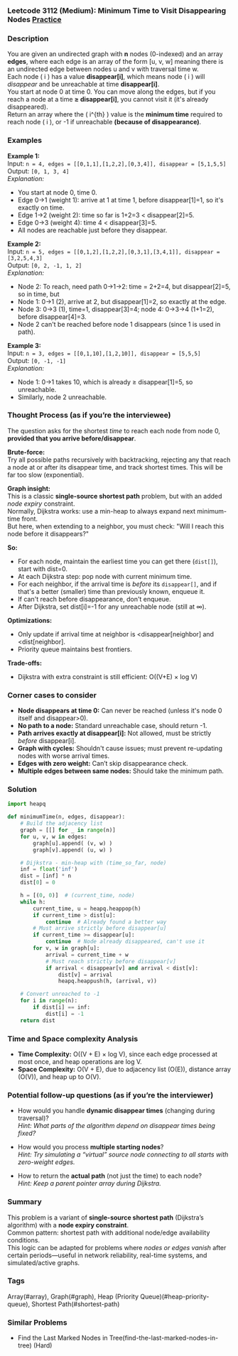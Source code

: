 ### Leetcode 3112 (Medium): Minimum Time to Visit Disappearing Nodes [Practice](https://leetcode.com/problems/minimum-time-to-visit-disappearing-nodes)

### Description  
You are given an undirected graph with **n** nodes (0-indexed) and an array **edges**, where each edge is an array of the form [u, v, w] meaning there is an undirected edge between nodes u and v with traversal time w.  
Each node \( i \) has a value **disappear[i]**, which means node \( i \) will *disappear* and be unreachable at time **disappear[i]**.  
You start at node 0 at time 0. You can move along the edges, but if you reach a node at a time **≥ disappear[i]**, you cannot visit it (it's already disappeared).  
Return an array where the \( i^{th} \) value is the **minimum time** required to reach node \( i \), or -1 if unreachable **(because of disappearance)**.

### Examples  

**Example 1:**  
Input: `n = 4, edges = [[0,1,1],[1,2,2],[0,3,4]], disappear = [5,1,5,5]`  
Output: `[0, 1, 3, 4]`  
*Explanation:*
- You start at node 0, time 0.
- Edge 0→1 (weight 1): arrive at 1 at time 1, before disappear[1]=1, so it's exactly on time.
- Edge 1→2 (weight 2): time so far is 1+2=3 < disappear[2]=5.
- Edge 0→3 (weight 4): time 4 < disappear[3]=5.
- All nodes are reachable just before they disappear.

**Example 2:**  
Input: `n = 5, edges = [[0,1,2],[1,2,2],[0,3,1],[3,4,1]], disappear = [3,2,5,4,3]`  
Output: `[0, 2, -1, 1, 2]`  
*Explanation:*
- Node 2: To reach, need path 0→1→2: time = 2+2=4, but disappear[2]=5, so in time, but
- Node 1: 0→1 (2), arrive at 2, but disappear[1]=2, so exactly at the edge.
- Node 3: 0→3 (1), time=1, disappear[3]=4; node 4: 0→3→4 (1+1=2), before disappear[4]=3.
- Node 2 can't be reached before node 1 disappears (since 1 is used in path).

**Example 3:**  
Input: `n = 3, edges = [[0,1,10],[1,2,10]], disappear = [5,5,5]`  
Output: `[0, -1, -1]`  
*Explanation:*  
- Node 1: 0→1 takes 10, which is already ≥ disappear[1]=5, so unreachable.
- Similarly, node 2 unreachable.

### Thought Process (as if you’re the interviewee)  

The question asks for the shortest *time* to reach each node from node 0, **provided that you arrive before/disappear**.

**Brute-force:**  
Try all possible paths recursively with backtracking, rejecting any that reach a node at or after its disappear time, and track shortest times. This will be far too slow (exponential).

**Graph insight:**  
This is a classic **single-source shortest path** problem, but with an added *node expiry* constraint.  
Normally, Dijkstra works: use a min-heap to always expand next minimum-time front.  
But here, when extending to a neighbor, you must check: "Will I reach this node before it disappears?"

**So:**  
- For each node, maintain the earliest time you can get there (`dist[]`), start with dist=0.
- At each Dijkstra step: pop node with current minimum time.
- For each neighbor, if the arrival time is *before* its `disappear[]`, and if that's a better (smaller) time than previously known, enqueue it.
- If can't reach before disappearance, don't enqueue.
- After Dijkstra, set dist[i]=-1 for any unreachable node (still at ∞).

**Optimizations:**  
- Only update if arrival time at neighbor is <disappear[neighbor] and <dist[neighbor].
- Priority queue maintains best frontiers.

**Trade-offs:**  
- Dijkstra with extra constraint is still efficient: O((V+E) × log V)

### Corner cases to consider  
- **Node disappears at time 0:** Can never be reached (unless it's node 0 itself and disappear>0).
- **No path to a node:** Standard unreachable case, should return -1.
- **Path arrives exactly at disappear[i]:** Not allowed, must be strictly *before* disappear[i].
- **Graph with cycles:** Shouldn't cause issues; must prevent re-updating nodes with worse arrival times.
- **Edges with zero weight:** Can’t skip disappearance check.
- **Multiple edges between same nodes:** Should take the minimum path.

### Solution

```python
import heapq

def minimumTime(n, edges, disappear):
    # Build the adjacency list
    graph = [[] for _ in range(n)]
    for u, v, w in edges:
        graph[u].append( (v, w) )
        graph[v].append( (u, w) )

    # Dijkstra - min-heap with (time_so_far, node)
    inf = float('inf')
    dist = [inf] * n
    dist[0] = 0

    h = [(0, 0)]  # (current_time, node)
    while h:
        current_time, u = heapq.heappop(h)
        if current_time > dist[u]:
            continue  # Already found a better way
        # Must arrive strictly before disappear[u]
        if current_time >= disappear[u]:
            continue  # Node already disappeared, can't use it
        for v, w in graph[u]:
            arrival = current_time + w
            # Must reach strictly before disappear[v]
            if arrival < disappear[v] and arrival < dist[v]:
                dist[v] = arrival
                heapq.heappush(h, (arrival, v))

    # Convert unreached to -1
    for i in range(n):
        if dist[i] == inf:
            dist[i] = -1
    return dist
```

### Time and Space complexity Analysis  

- **Time Complexity:** O((V + E) × log V), since each edge processed at most once, and heap operations are log V.
- **Space Complexity:** O(V + E), due to adjacency list (O(E)), distance array (O(V)), and heap up to O(V).

### Potential follow-up questions (as if you’re the interviewer)  

- How would you handle **dynamic disappear times** (changing during traversal)?  
  *Hint: What parts of the algorithm depend on disappear times being fixed?*

- How would you process **multiple starting nodes**?  
  *Hint: Try simulating a “virtual” source node connecting to all starts with zero-weight edges.*

- How to return the **actual path** (not just the time) to each node?  
  *Hint: Keep a parent pointer array during Dijkstra.*

### Summary
This problem is a variant of **single-source shortest path** (Dijkstra’s algorithm) with a **node expiry constraint**.  
Common pattern: shortest path with additional node/edge availability conditions.  
This logic can be adapted for problems where *nodes or edges vanish* after certain periods—useful in network reliability, real-time systems, and simulated/active graphs.

### Tags
Array(#array), Graph(#graph), Heap (Priority Queue)(#heap-priority-queue), Shortest Path(#shortest-path)

### Similar Problems
- Find the Last Marked Nodes in Tree(find-the-last-marked-nodes-in-tree) (Hard)